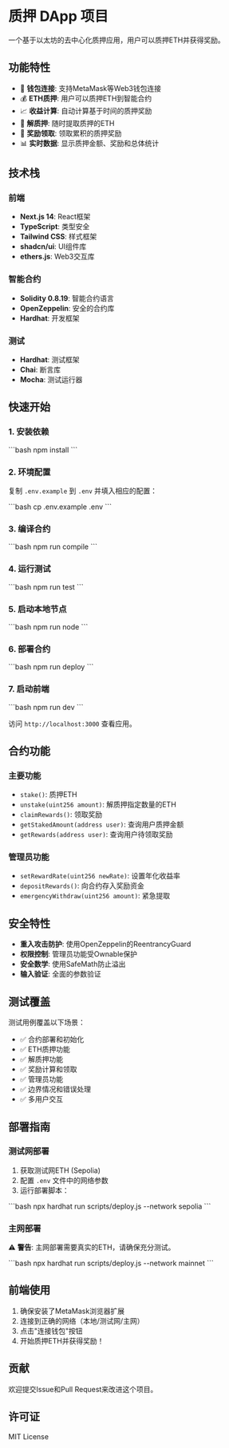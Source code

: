 # 质押 DApp 项目

一个基于以太坊的去中心化质押应用，用户可以质押ETH并获得奖励。

## 功能特性

- 🔗 **钱包连接**: 支持MetaMask等Web3钱包连接
- 💰 **ETH质押**: 用户可以质押ETH到智能合约
- 📈 **收益计算**: 自动计算基于时间的质押奖励
- 💸 **解质押**: 随时提取质押的ETH
- 🎁 **奖励领取**: 领取累积的质押奖励
- 📊 **实时数据**: 显示质押金额、奖励和总体统计

## 技术栈

### 前端
- **Next.js 14**: React框架
- **TypeScript**: 类型安全
- **Tailwind CSS**: 样式框架
- **shadcn/ui**: UI组件库
- **ethers.js**: Web3交互库

### 智能合约
- **Solidity 0.8.19**: 智能合约语言
- **OpenZeppelin**: 安全的合约库
- **Hardhat**: 开发框架

### 测试
- **Hardhat**: 测试框架
- **Chai**: 断言库
- **Mocha**: 测试运行器

## 快速开始

### 1. 安装依赖

\`\`\`bash
npm install
\`\`\`

### 2. 环境配置

复制 `.env.example` 到 `.env` 并填入相应的配置：

\`\`\`bash
cp .env.example .env
\`\`\`

### 3. 编译合约

\`\`\`bash
npm run compile
\`\`\`

### 4. 运行测试

\`\`\`bash
npm run test
\`\`\`

### 5. 启动本地节点

\`\`\`bash
npm run node
\`\`\`

### 6. 部署合约

\`\`\`bash
npm run deploy
\`\`\`

### 7. 启动前端

\`\`\`bash
npm run dev
\`\`\`

访问 `http://localhost:3000` 查看应用。

## 合约功能

### 主要功能

- `stake()`: 质押ETH
- `unstake(uint256 amount)`: 解质押指定数量的ETH
- `claimRewards()`: 领取奖励
- `getStakedAmount(address user)`: 查询用户质押金额
- `getRewards(address user)`: 查询用户待领取奖励

### 管理员功能

- `setRewardRate(uint256 newRate)`: 设置年化收益率
- `depositRewards()`: 向合约存入奖励资金
- `emergencyWithdraw(uint256 amount)`: 紧急提取

## 安全特性

- **重入攻击防护**: 使用OpenZeppelin的ReentrancyGuard
- **权限控制**: 管理员功能受Ownable保护
- **安全数学**: 使用SafeMath防止溢出
- **输入验证**: 全面的参数验证

## 测试覆盖

测试用例覆盖以下场景：

- ✅ 合约部署和初始化
- ✅ ETH质押功能
- ✅ 解质押功能
- ✅ 奖励计算和领取
- ✅ 管理员功能
- ✅ 边界情况和错误处理
- ✅ 多用户交互

## 部署指南

### 测试网部署

1. 获取测试网ETH (Sepolia)
2. 配置 `.env` 文件中的网络参数
3. 运行部署脚本：

\`\`\`bash
npx hardhat run scripts/deploy.js --network sepolia
\`\`\`

### 主网部署

⚠️ **警告**: 主网部署需要真实的ETH，请确保充分测试。

\`\`\`bash
npx hardhat run scripts/deploy.js --network mainnet
\`\`\`

## 前端使用

1. 确保安装了MetaMask浏览器扩展
2. 连接到正确的网络（本地/测试网/主网）
3. 点击"连接钱包"按钮
4. 开始质押ETH并获得奖励！

## 贡献

欢迎提交Issue和Pull Request来改进这个项目。

## 许可证

MIT License
